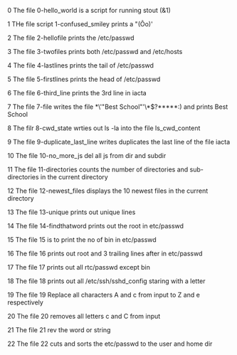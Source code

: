 0 The file 0-hello_world is a script for running stout (&1) 

1 THe file script 1-confused_smiley prints a "(Ôo)'

2 The file 2-hellofile prints the /etc/passwd

3 The file 3-twofiles prints both /etc/passwd and /etc/hosts

4 The file 4-lastlines prints the tail of /etc/passwd

5 The file 5-firstlines prints the head of /etc/passwd

6 The file 6-third_line prints the 3rd line in iacta

7 The file 7-file writes the file \*\\'"Best School"\'\\*$\?\*\*\*\*\*:) and prints Best School

8 The filr 8-cwd_state wrties out ls -la into the file ls_cwd_content

9 The file 9-duplicate_last_line writes duplicates the last line of the file iacta

10 The file 10-no_more_js del all js from dir and subdir

11 The file 11-directories counts the number of directories and sub-directories in the current directory

12 The file 12-newest_files displays the 10 newest files in the current directory

13 The file 13-unique prints out unique lines

14 The file 14-findthatword prints out the root in etc/passwd

15 The file 15 is to print the no of bin in etc/passwd

16 The file 16 prints out root and 3 trailing lines after in etc/passwd

17 The file 17 prints out all rtc/passwd except bin

18 The file 18 prints out all /etc/ssh/sshd_config staring with a letter

19 The file 19 Replace all characters A and c from input to Z and e respectively

20 The file 20 removes all letters c and C from input

21 The file 21 rev the word or string

22 The file 22 cuts and sorts the etc/passwd to the user and home dir

